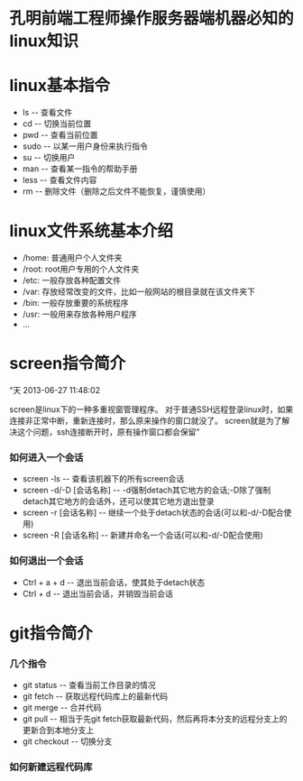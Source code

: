 孔明前端工程师操作服务器端机器必知的linux知识
============

# linux基本指令

- ls    -- 查看文件
- cd    -- 切换当前位置
- pwd   -- 查看当前位置
- sudo  -- 以某一用户身份来执行指令
- su    -- 切换用户
- man   -- 查看某一指令的帮助手册
- less  -- 查看文件内容
- rm    -- 删除文件（删除之后文件不能恢复，谨慎使用）


# linux文件系统基本介绍

- /home:  普通用户个人文件夹
- /root:  root用户专用的个人文件夹
- /etc:   一般存放各种配置文件
- /var:   存放经常改变的文件，比如一般网站的根目录就在该文件夹下
- /bin:   一般存放重要的系统程序
- /usr:   一般用来存放各种用户程序
- ...


# screen指令简介

“天 2013-06-27 11:48:02

screen是linux下的一种多重视窗管理程序。
对于普通SSH远程登录linux时，如果连接非正常中断，重新连接时，那么原来操作的窗口就没了。
screen就是为了解决这个问题，ssh连接断开时，原有操作窗口都会保留”

### 如何进入一个会话

- screen -ls                  -- 查看该机器下的所有screen会话
- screen -d/-D [会话名称]     -- -d强制detach其它地方的会话;-D除了强制detach其它地方的会话外，还可以使其它地方退出登录
- screen -r [会话名称]        -- 继续一个处于detach状态的会话(可以和-d/-D配合使用)
- screen -R [会话名称]        -- 新建并命名一个会话(可以和-d/-D配合使用)


### 如何退出一个会话

- Ctrl + a + d                 -- 退出当前会话，使其处于detach状态
- Ctrl + d                     -- 退出当前会话，并销毁当前会话


# git指令简介


### 几个指令

- git status    -- 查看当前工作目录的情况
- git fetch     -- 获取远程代码库上的最新代码
- git merge     -- 合并代码
- git pull      -- 相当于先git fetch获取最新代码，然后再将本分支的远程分支上的更新合到本地分支上
- git checkout  -- 切换分支


### 如何新建远程代码库




